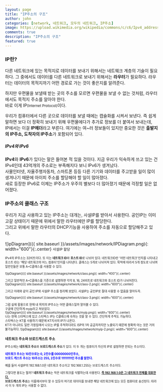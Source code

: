 ```yaml
---
layout: page
title: "IP주소의 구조"
author: john
categories: [network, 네트워크, 모두의 네트워크, IP주소]
image: https://upload.wikimedia.org/wikipedia/commons/c/c6/Ipv4_address_swe.svg
comments: true
description: "IP주소의 구조"
featured: true
---
```


### IP란?

다른 네트워크에 있는 목적지로 데이터를 보내기 위해서는 네트웨크 계층의 기술이 필요하다.
그 중에서도 데이터를 다른 네트워크로 보내기 위해서는 **라우터**가 필요하다. 라우터는 데이터의 목적지까기 어떤 경로로 가는 것이 좋은지를 알려준다.

하지만 우편물을 보낼때 받는 곳의 주소를 모르면 우편물을 보낼 수 없는 것처럼, 라우터에서도 목적지 주소를 알아야 한다.<br>
바로 이게 <span class="color--red">IP<small>(Internet Protocol)</small></span>이다.

우리가 컴퓨터에서 다른 곳으로 데이터를 보낼 때에는 캡슐화를 시켜서 보낸다. 즉 쉽게 말하면 보다 더 정확히 보내기 위해 우편물에다가 추가로 정보를 더 붙여서 보내는데,<br>
IP에서는 이걸 **IP헤더**라고 부른다. 여기에는 여~러 정보들이 있지만 중요한 것은 **출발지의 IP주소, 도착자의 IP주소**가 포함되어 있다.

##### IPv4와 IPv6

**IPv4**와 **IPv6**가 있다는 말은 들어본 적 있을 것이다. 지금 우리가 익숙하게 쓰고 있는 건 IPv4인데 43억개의 주소로는 부족해지다 보니 IPv6가 생겨났다.<br>
사물인터넷, 자율주행자동차, 스마트폰 등등 다른 기기와 데이터를 주고받을 일이 많이 생겨나기 때문에 아이피 주소를 할당해야 할 일이 많아졌다.<br>
새로 등장한 IPv6로 이제는 IP주소가 우주의 별보다 더 많아졌기 때문에 걱정할 일은 없어졌다.

### IP주소의 클래스 구조

우리가 지금 사용하고 있는 IP주소는 대개는, 사설IP를 받아서 사용한다. 공인IP는 이미 고갈 상태이기 때문에
위에서 말한 라우터에만 IP를 할당한다. <br> 그리고 위에서 말한 라우터의 DHCP기능을 사용하여 주소를 자동으로 할당해주고 있다.<br><br>
![ipDiagram]({{ site.baseurl }}/assets/images/network/IPDiagram.png){: width="600"}{:.center}
<small class="caption">사설IP 할당<small>

IPv4의 IP주소는 32비트이다. 또 이는 **네트워크 ID**와 **호스트 ID**로 나뉘어 있다.
네트워크ID란 '어떤 네트워크'인지를 나타내고 호스트 ID는 '해당 네트워크의 어느 컴퓨터'인지를 나타낸다.
클래스는 5개로 나뉘어져 있다. 목적에 따라서 5개 정도로 나뉘며 일반인들은 보통 A~C클래스를 사용할 수 있다.<br><br>
![ipDiagram]({{ site.baseurl }}/assets/images/network/class.png){: width="400"}{:.center}
<br>

그리고 일반적인 A~C클래스를 기준으로 설명하면 각각 8, 16, 24비트로 네트워크와 호스트 ID가 나뉘어진다.
<br>
![ipDiagram]({{ site.baseurl }}/assets/images/network/class-2.png){: width="600"}{:.center}

그리고 아래와 같이 공인 IP와 사설IP 주소를 정리해 보았다.
사설IP는 공인IP로 절대 사용할 수 없음을 알아두자.

![ipDiagram]({{ site.baseurl }}/assets/images/network/class-3.png){: width="600"}{:.center}

그럼 실제 활용으로 현재 내 위치의 IP주소는 어떤 클래스일까 알아볼 수 있다.<br>
구글에 간단하게 myip라고 쳐보았다.<br>
![ipDiagram]({{ site.baseurl }}/assets/images/network/myip.png){: width="600"}{:.center}<br>
나는 현재 스타벅스에 있고 스타벅스 IP는 C클래스에 속하는 것을 알 수 있다.
간단하게 추적도 가능하다.<br> 스타벅스는 KT를 사용하기 때문에 KT지사의 IP가 나온다. <br>KT가 아니라도 일반 가정집에서 나오는 IP를 추적하더라도 ISP의 1차 공급자까지만 노출되기 때문에 정확히 아는 것은 거의 불가능하다.
![ipDiagram]({{ site.baseurl }}/assets/images/network/myip-2.png){: width="600"}{:.center}

### 네트워크 주소와 브로드캐스트 주소

IP주소에는 **네트워크 주소**와 **브로드캐스트 주소**가 있다. 이 두 개는 컴퓨터가 자신의 IP로 설정하면 안되는 주소이다.

<p style="color: blue; font-weight: bold;">
    네트워크 주소는 10진수로는 0, 2진수를 00000000인주소,<br>
    브로드 캐스트 주소는 10주소는 255, 2진수로 11111111인 주소를 말한다.
</p>
예를 들어 사설IP의 192.168.1.0은 네트워크 주소이고
192.168.1.255는 브로드캐스트 주소이다.

그렇다면 용도는 뭘까?
**네트워크 주소**는 작은 네트워크를 식별하는데 사용된다. <u style="font-weight:bold;">즉 192.168.1.0은 그 네트워크 전체를 대표한다.</u><br>
**브로드캐스트 주소**는 이름에서부터 알 수 있듯이 여기로 데이터를 보내면 해당 네트워크에 있는 모든 컴퓨터로 송신된다.
따라서 이 두 개의 IP는 사용할 수 없다.
